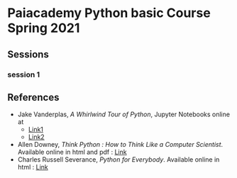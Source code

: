 # Paiacademy Python basic Course Spring 2021
## Sessions


### session 1

## References

-   Jake Vanderplas, *A Whirlwind Tour of Python*,  Jupyter Notebooks online at
    * [Link1](https://github.com/jakevdp/WhirlwindTourOfPython/)
    * [Link2](https://jakevdp.github.io/WhirlwindTourOfPython/) 
-   Allen Downey, *Think Python : How to Think Like a Computer Scientist*. Available online in html and pdf : [Link](http://greenteapress.com/wp/think-python-2e/)
-   Charles Russell Severance, *Python for Everybody*. Available online in html : [Link](https://www.py4e.com/)